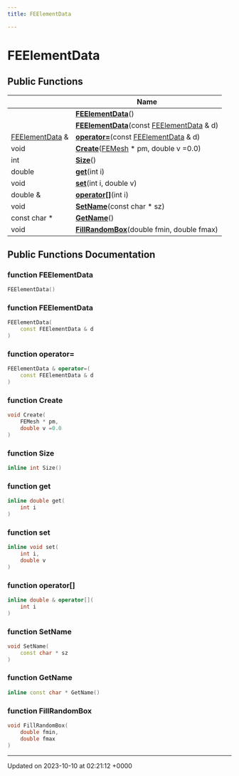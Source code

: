 ```yaml
---
title: FEElementData

---
```


# FEElementData





## Public Functions

|                | Name           |
| -------------- | -------------- |
| | **[FEElementData](../Classes/classFEElementData.md#function-feelementdata)**() |
| | **[FEElementData](../Classes/classFEElementData.md#function-feelementdata)**(const [FEElementData](../Classes/classFEElementData.md) & d) |
| [FEElementData](../Classes/classFEElementData.md) & | **[operator=](../Classes/classFEElementData.md#function-operator=)**(const [FEElementData](../Classes/classFEElementData.md) & d) |
| void | **[Create](../Classes/classFEElementData.md#function-create)**([FEMesh](../Classes/classFEMesh.md) * pm, double v =0.0) |
| int | **[Size](../Classes/classFEElementData.md#function-size)**() |
| double | **[get](../Classes/classFEElementData.md#function-get)**(int i) |
| void | **[set](../Classes/classFEElementData.md#function-set)**(int i, double v) |
| double & | **[operator[]](../Classes/classFEElementData.md#function-operator[])**(int i) |
| void | **[SetName](../Classes/classFEElementData.md#function-setname)**(const char * sz) |
| const char * | **[GetName](../Classes/classFEElementData.md#function-getname)**() |
| void | **[FillRandomBox](../Classes/classFEElementData.md#function-fillrandombox)**(double fmin, double fmax) |

## Public Functions Documentation

### function FEElementData

```cpp
FEElementData()
```


### function FEElementData

```cpp
FEElementData(
    const FEElementData & d
)
```


### function operator=

```cpp
FEElementData & operator=(
    const FEElementData & d
)
```


### function Create

```cpp
void Create(
    FEMesh * pm,
    double v =0.0
)
```


### function Size

```cpp
inline int Size()
```


### function get

```cpp
inline double get(
    int i
)
```


### function set

```cpp
inline void set(
    int i,
    double v
)
```


### function operator[]

```cpp
inline double & operator[](
    int i
)
```


### function SetName

```cpp
void SetName(
    const char * sz
)
```


### function GetName

```cpp
inline const char * GetName()
```


### function FillRandomBox

```cpp
void FillRandomBox(
    double fmin,
    double fmax
)
```


-------------------------------

Updated on 2023-10-10 at 02:21:12 +0000
